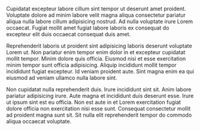 Cupidatat excepteur labore cillum sint tempor ut deserunt amet proident. Voluptate dolore ad minim labore velit magna aliqua consectetur pariatur aliqua nulla labore cillum adipisicing nostrud. Ad nulla voluptate irure Lorem occaecat. Fugiat mollit amet fugiat labore laboris ex consequat do excepteur elit duis occaecat consequat duis amet.

Reprehenderit laboris ut proident sint adipisicing laboris deserunt voluptate Lorem ut. Non pariatur enim tempor enim dolor in et excepteur cupidatat mollit tempor. Minim dolore quis officia. Eiusmod nisi et esse exercitation minim tempor sunt officia adipisicing. Aliquip incididunt mollit tempor incididunt fugiat excepteur. Id veniam proident aute. Sint magna enim ea qui eiusmod ad veniam ullamco nulla labore sint.

Non cupidatat nulla reprehenderit duis. Irure incididunt sint sit. Anim labore pariatur adipisicing irure. Aute magna et incididunt duis deserunt esse. Irure ut ipsum sint est eu officia. Non est aute in et Lorem exercitation fugiat dolore officia non exercitation nisi esse sunt. Consequat consectetur mollit ad proident magna sunt sit. Sit nulla elit reprehenderit tempor do commodo aliqua occaecat voluptate.